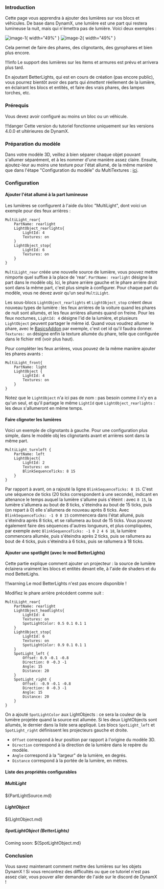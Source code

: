 ### Introduction

Cette page vous apprendra à ajouter des lumières sur vos blocs et véhicules. De base dans DynamX, une lumière est une part qui restera lumineuse la nuit, mais qui n'émettra pas de lumière. Voici deux exemples :

![image-1](images/ford_explorer.png){ width="49%" }
![image-2](images/firetruck.png){ width="49%" }

Cela permet de faire des phares, des clignotants, des gyrophares et bien plus encore.

!!!info
    Le support des lumières sur les items et armures est prévu et arrivera plus tard.

En ajoutant BetterLights, qui est en cours de création (pas encore public), vous pourrez bientôt avoir des parts qui *émettent* réellement de la lumière, en éclairant les blocs et entités, et faire des vrais phares, des lampes torches, etc.

### Prérequis 
Vous devez avoir configuré au moins un bloc ou un véhicule.

!!!danger
    Cette version du tutoriel fonctionne uniquement sur les versions 4.0.0 et ultérieures de DynamX.

### Préparation du modèle

Dans votre modèle 3D, veillez à bien séparer chaque objet pouvant s'allumer séparément, et à les nommer d'une manière assez claire. Ensuite, ajoutez-leur au moins une texture pour l'état allumé, de la même manière que dans l'étape "Configuration du modèle" du MultiTextures : [ici](../MultiTextures/#configuration-du-modele).

### Configuration

#### Ajouter l'état allumé à la part lumineuse

Les lumières se configurent à l'aide du bloc "MultiLight", dont voici un exemple pour des feux arrières :

```
MultiLight_rear{
    PartName: rearlight
    LightObject_rearlights{
        LightId: 4
        Textures: on
    }
    LightObject_stop{
        LightId: 6
        Textures: on
    }
}
```

`MultiLight_rear` créée une nouvelle source de lumière, vous pouvez mettre nimporte quel suffixe à la place de 'rear'. `PartName: rearlight` désigne la part dans le modèle obj. Ici, le phare arrière gauche et le phare arrière droit sont dans la même part, c'est plus simple à configurer. Pour chaque part du modèle, vous ne devez avoir qu'un seul `MultiLight`.

Les sous-blocs `LightObject_rearlights` et `LightObject_stop` créent deux nouveau types de lumière : les feux arrières de la voiture quand les phares de nuit sont allumés, et les feux arrières allumés quand on freine. Pour les feux nocturnes, `LightId: 4` désigne l'id de la lumière, et plusieurs `LightObject` peuvent partager le même id. Quand vous voudrez allumer le phare, avec le [BasicsAddon](https://github.com/DynamXInc/BasicsAddon#lights-and-sounds) par exemple, c'est cet id qu'il faudra donner. `Textures: on` désigne enfin la texture allumée du phare, telle que configurée dans le fichier mtl (voir plus haut).

Pour compléter les feux arrières, vous pouvez de la même manière ajouter les phares avants :
```
MultiLight_front{
    PartName: light
    LightObject {
        LightId: 4
        Textures: on
    }
}
```
Notez que le `LightObject` n'a ici pas de nom : pas besoin comme il n'y en a qu'un seul, et qu'il partage le même `LightId` que `LightObject_rearlights` : les deux s'allumeront en même temps.

#### Faire clignoter les lumières

Voici un exemple de clignotants à gauche. Pour une configuration plus simple, dans le modèle obj les clignotants avant et arrières sont dans la même part.
```
MultiLight_turnleft {
    PartName: left
    LightObject{
        LightId: 2
        Textures: on
        BlinkSequenceTicks: 8 15
    }
}
```
Par rapport à avant, on a rajouté la ligne `BlinkSequenceTicks: 8 15`. C'est une séquence de ticks (20 ticks correspondent à une seconde), indicant en altenance le temps auquel la lumière s'allume puis s'éteint : avec `8 15`, la lumière s'allumera au bout de 8 ticks, s'éteindra au bout de 15 ticks, puis (on repart à 0) elle s'allumera de nouveau après 8 ticks. Avec `BlinkSequenceTicks: -1 0 8 15` commencera dans l'état allumé, puis s'éteindra après 8 ticks, et se rallumera au bout de 15 ticks.
Vous pouvez également faire des séquences d'autres longueurs, et plus compliquées, par exemple avec `BlinkSequenceTicks: -1 0 2 4 6 18`, la lumière commencera allumée, puis s'éteindra après 2 ticks, puis se rallumera au bout de 4 ticks, puis s'éteindra à 6 ticks, puis se rallumera à 18 ticks.

#### Ajouter une spotlight (avec le mod BetterLights)

Cette partie explique comment ajouter un projecteur : la source de lumière éclairera vraiment les blocs et entités devant elle, à l'aide de shaders et du mod BettetLighs.

!!!warning
    Le mod BetterLights n'est pas encore disponible !

Modifiez le phare arrière précédent comme suit :
```
MultiLight_rear{
    PartName: rearlight
    LightObject_headlights{
        LightId: 4
        Textures: on
        SpotLightColor: 0.5 0.1 0.1 1
    }
    LightObject_stop{
        LightId: 6
        Textures: on
        SpotLightColor: 0.9 0.1 0.1 1
    }
    SpotLight_left {
        Offset: 0.9 -0.1 -0.8
        Direction: 0 -0.3 -1
        Angle: 15
        Distance: 20
    }
    SpotLight_right {
        Offset: -0.9 -0.1 -0.8
        Direction: 0 -0.3 -1
        Angle: 15
        Distance: 20
    }
}
```
On a ajouté `SpotLightColor` aux LightObjects : ce sera la couleur de la lumière projetée quand la source est allumée. Si les deux LightObjects sont allumés, le dernier dans la liste sera appliqué.
Les blocs `SpotLight_left` et `SpotLight_right` définissent les projecteurs gauche et droite. 

- `Offset` correspond à leur position par rapport à l'origine du modèle 3D.
- `Direction` correspond à la direction de la lumière dans le repère du modèle.
- `Angle` correspond à la "largeur" de la lumière, en degrés.
- `Distance` correspond à la portée de la lumière, en mètres.

#### Liste des propriétés configurables

##### MultiLight
${PartLightSource.md}

##### LightObject
${LightObject.md}

##### SpotLightObject (BetterLights)
Coming soon: ${SpotLightObject.md}

### Conclusion

Vous savez maintenant comment mettre des lumières sur les objets DynamX ! Si vous rencontrez des difficultés ou que ce tutoriel n'est pas assez clair, vous pouver aller demander de l'aide sur le discord de DynamX !


